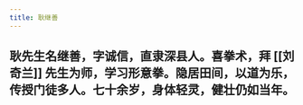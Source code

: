 ```yaml
---
title: 耿继善
---
```


## 耿先生名继善，字诚信，直隶深县人。喜拳术，拜 [[刘奇兰]] 先生为师，学习形意拳。隐居田间，以道为乐，传授门徒多人。七十余岁，身体轻灵，健壮仍如当年。
##
